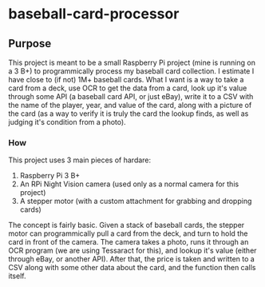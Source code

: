 # baseball-card-processor


## Purpose
This project is meant to be a small Raspberry Pi project (mine is running on a 3 B+) to programmically process my baseball card collection.
I estimate I have close to (if not) 1M+ baseball cards. What I want is a way to take a card from a deck, use OCR to get the data from a card, look up it's value
through some API (a baseball card API, or just eBay), write it to a CSV with the name of the player, year, and value of the card, along with a picture of the card 
(as a way to verify it is truly the card the lookup finds, as well as judging it's condition from a photo).


### How

This project uses 3 main pieces of hardare:

1. Raspberry Pi 3 B+
2. An RPi Night Vision camera (used only as a normal camera for this project)
3. A stepper motor (with a custom attachment for grabbing and dropping cards)

The concept is fairly basic. Given a stack of baseball cards, the stepper motor can programmically pull a card from the deck, and turn to hold the card in front 
of the camera. The camera takes a photo, runs it through an OCR program (we are using Tessaract for this), and lookup it's value (either through eBay, or another API).
After that, the price is taken and written to a CSV along with some other data about the card, and the function then calls itself.


